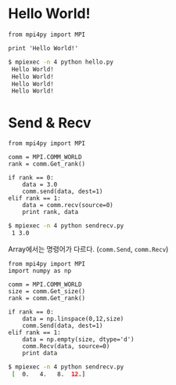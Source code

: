 # Hello World!

```
from mpi4py import MPI

print 'Hello World!'
```

```sh
$ mpiexec -n 4 python hello.py
 Hello World!
 Hello World!
 Hello World!
 Hello World!
```

# Send & Recv

```
from mpi4py import MPI

comm = MPI.COMM_WORLD
rank = comm.Get_rank()

if rank == 0:
    data = 3.0
    comm.send(data, dest=1)
elif rank == 1:
    data = comm.recv(source=0)
    print rank, data
```

```sh
$ mpiexec -n 4 python sendrecv.py
 1 3.0
```

Array에서는 명령어가 다르다. (`comm.Send`, `comm.Recv`)

```
from mpi4py import MPI
import numpy as np

comm = MPI.COMM_WORLD
size = comm.Get_size()
rank = comm.Get_rank()

if rank == 0:
    data = np.linspace(0,12,size)
    comm.Send(data, dest=1)
elif rank == 1:
    data = np.empty(size, dtype='d')
    comm.Recv(data, source=0)
    print data
```

```sh
$ mpiexec -n 4 python sendrecv.py
 [  0.   4.   8.  12.]
```
